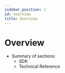 ```yaml
---
sidebar_position: 1
id: overview
title: Overview
---
```


# Overview

- Summary of sections:
  - SDK
  - Technical Reference

